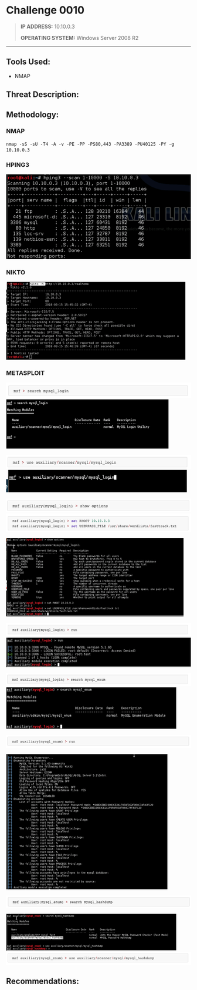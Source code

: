 # Challenge 0010

> **IP ADDRESS:** 10.10.0.3
>
> **OPERATING SYSTEM:** Windows Server 2008 R2

---

## Tools Used:

* NMAP

## Threat Description:

## Methodology:

### NMAP

```
nmap -sS -sU -T4 -A -v -PE -PP -PS80,443 -PA3389 -PU40125 -PY -g 10.10.0.3
```

### HPING3

![](/assets/0010_HPING3_01.png)

### NIKTO

![](/assets/0010_NIKTO_01.png)

### METASPLOIT

![](/assets/0010_METASPLOIT_01.png)![](/assets/0010_METASPLOIT_02.png)

![](/assets/0010_METASPLOIT_03.png)![](/assets/0010_METASPLOIT_04.png)

![](/assets/0010_METASPLOIT_05.png)![](/assets/0010_METASPLOIT_07.png)

![](/assets/0010_METASPLOIT_06.png)

![](/assets/0010_METASPLOIT_08.png)![](/assets/0010_METASPLOIT_09.png)

![](/assets/0010_METASPLOIT_010.png)![](/assets/0010_METASPLOIT_011.png)

![](/assets/0010_METASPLOIT_012.png)

![](/assets/0010_METASPLOIT_013.png)

![](/assets/0010_METASPLOIT_0014.png)

![](/assets/0010_METASPLOIT_015.png)![](/assets/0010_METASPLOIT_016.png)

## Recommendations:




